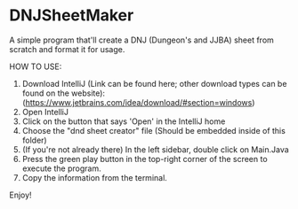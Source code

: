 # DNJSheetMaker
A simple program that'll create a DNJ (Dungeon's and JJBA) sheet from scratch and format it for usage.

HOW TO USE:
1. Download IntelliJ (Link can be found here; other download types can be found on the website): (https://www.jetbrains.com/idea/download/#section=windows)
2. Open IntelliJ
3. Click on the button that says 'Open' in the IntelliJ home
4. Choose the "dnd sheet creator" file (Should be embedded inside of this folder)
5. (If you're not already there) In the left sidebar, double click on Main.Java
6. Press the green play button in the top-right corner of the screen to execute the program.
7. Copy the information from the terminal.

Enjoy!
